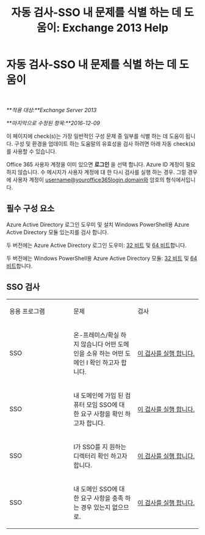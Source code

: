 ﻿---
title: '자동 검사-SSO 내 문제를 식별 하는 데 도움이: Exchange 2013 Help'
TOCTitle: 자동 검사-SSO 내 문제를 식별 하는 데 도움이
ms:assetid: b7d8418d-f6a9-4bed-af84-0b2ad0554aa9
ms:mtpsurl: https://technet.microsoft.com/ko-kr/library/Dn793975(v=EXCHG.150)
ms:contentKeyID: 62633035
ms.date: 05/22/2018
mtps_version: v=EXCHG.150
ms.translationtype: MT
---

# 자동 검사-SSO 내 문제를 식별 하는 데 도움이

 

_**적용 대상:**Exchange Server 2013_

_**마지막으로 수정된 항목:**2016-12-09_

이 페이지에 check(s)는 가장 일반적인 구성 문제 중 일부를 식별 하는 데 도움이 됩니다. 구성 및 환경을 업데이트 하는 도움말의 유효성을 검사 하려면 아래 자동 check(s)를 사용할 수 있습니다.

Office 365 사용자 계정을 이미 있으면 **로그인** 을 선택 합니다. Azure ID 계정이 필요 하지 않습니다. 수 메시지가 사용자 계정에 대 한 다시 검사를 실행 하는 경우. 그럴 경우에 사용자 계정이 username@youroffice365login.domain와 암호의 형식에서입니다.

## 필수 구성 요소

Azure Active Directory 로그인 도우미 및 설치 Windows PowerShell용 Azure Active Directory 모듈 있는지를 검사 합니다.

두 버전에는 Azure Active Directory 로그인 도우미: [32 비트](https://go.microsoft.com/fwlink/?linkid=286261) 및 [64 비트](https://go.microsoft.com/fwlink/?linkid=286262)합니다.

두 버전에는 Windows PowerShell용 Azure Active Directory 모듈: [32 비트](https://go.microsoft.com/fwlink/?linkid=286258) 및 [64 비트](https://go.microsoft.com/fwlink/?linkid=286259)합니다.

## SSO 검사


<table>
<colgroup>
<col style="width: 33%" />
<col style="width: 33%" />
<col style="width: 33%" />
</colgroup>
<tbody>
<tr class="odd">
<td><p>응용 프로그램</p></td>
<td><p>문제</p></td>
<td><p>검사</p></td>
</tr>
<tr class="even">
<td><p>SSO</p></td>
<td><p>온-프레미스/확실 하지 않습니다 어떤 도메인을 소유 하는 어떤 도메인 I 확인 하고자 합니다.</p></td>
<td><p><a href="https://go.microsoft.com/?linkid=9834918">이 검사를 실행 합니다.</a></p></td>
</tr>
<tr class="odd">
<td><p>SSO</p></td>
<td><p>내 도메인에 가입 된 컴퓨터 모임 SSO에 대 한 요구 사항을 확인 하고자 합니다.</p></td>
<td><p><a href="https://go.microsoft.com/?linkid=9834912">이 검사를 실행 합니다.</a></p></td>
</tr>
<tr class="even">
<td><p>SSO</p></td>
<td><p>I가 SSO를 지 원하는 디렉터리 확인 하고자 합니다.</p></td>
<td><p><a href="https://go.microsoft.com/?linkid=9834876">이 검사를 실행 합니다.</a></p></td>
</tr>
<tr class="odd">
<td><p>SSO</p></td>
<td><p>내 도메인 SSO에 대 한 요구 사항을 충족 하는 경우 있는지 없으므로.</p></td>
<td><p><a href="https://go.microsoft.com/?linkid=9834918">이 검사를 실행 합니다.</a></p></td>
</tr>
</tbody>
</table>

